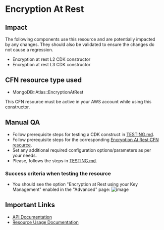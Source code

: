 # Encryption At Rest

## Impact
The following components use this resource and are potentially impacted by any changes. They should also be validated to ensure the changes do not cause a regression.

- Encryption at rest L2 CDK constructor
- Encryption at rest L3 CDK constructor

## CFN resource type used
- MongoDB::Atlas::EncryptionAtRest

This CFN resource must be active in your AWS account while using this constructor.


## Manual QA
- Follow prerequisite steps for testing a CDK construct in [TESTING.md](../../../TESTING.md).
- Follow prerequisite steps for the corresponding [Encryption At Rest CFN resource](../../../../cfn-resources/encryption-at-rest/test/README.md).
- Set any additional required configuration options/parameters as per your needs.
- Please, follows the steps in [TESTING.md](../../../TESTING.md).


### Success criteria when testing the resource
- You should see the option "Encryption at Rest using your Key Management" enabled in the "Advanced" page:
![image](https://user-images.githubusercontent.com/5663078/227896265-7e489e9e-2666-4faa-8d10-5c8b3ee77620.png)

## Important Links
- [API Documentation](https://www.mongodb.com/docs/atlas/reference/api-resources-spec/#tag/Encryption-at-Rest-using-Customer-Key-Management/operation/updateEncryptionAtRest)
- [Resource Usage Documentation](https://www.mongodb.com/docs/atlas/security-kms-encryption/)